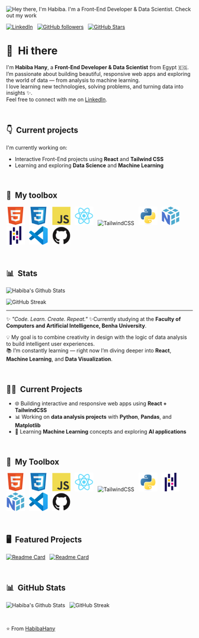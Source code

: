 ![Hey there, I'm Habiba. I'm a Front-End Developer & Data Scientist. Check out my work](https://github.com/CyrisXD/CyrisXD/raw/master/header.gif)

[![LinkedIn](https://img.shields.io/badge/LinkedIn-Habiba%20Hany-0A66C2?style=for-the-badge&logo=linkedin)](https://www.linkedin.com/in/habiba-hany-752829330) &nbsp;
[![GitHub followers](https://img.shields.io/github/followers/HabibaHany?logo=GitHub&style=for-the-badge)](https://github.com/HabibaHany) &nbsp;
[![GitHub Stars](https://img.shields.io/github/stars/HabibaHany?logo=github&style=for-the-badge)](https://github.com/HabibaHany)

# 👋 &nbsp;Hi there

I'm **Habiba Hany**, a **Front-End Developer & Data Scientist** from Egypt 🇪🇬.  
I’m passionate about building beautiful, responsive web apps and exploring the world of data — from analysis to machine learning.  
I love learning new technologies, solving problems, and turning data into insights ✨.  
Feel free to connect with me on [LinkedIn](https://www.linkedin.com/in/habiba-hany-752829330).

&nbsp;

## 👇 &nbsp;Current projects

I'm currently working on:
- Interactive Front-End projects using **React** and **Tailwind CSS**  
- Learning and exploring **Data Science** and **Machine Learning**

&nbsp;

## 🧰 &nbsp;My toolbox

<img src="https://raw.githubusercontent.com/devicons/devicon/master/icons/html5/html5-original.svg" width="50" height="50" alt="HTML5"/> &nbsp;
<img src="https://raw.githubusercontent.com/devicons/devicon/master/icons/css3/css3-original.svg" width="50" height="50" alt="CSS3"/> &nbsp;
<img src="https://raw.githubusercontent.com/devicons/devicon/master/icons/javascript/javascript-original.svg" width="50" height="50" alt="JavaScript"/> &nbsp;
<img src="https://raw.githubusercontent.com/devicons/devicon/master/icons/react/react-original.svg" width="50" height="50" alt="React"/> &nbsp;
<img src="https://github.com/CyrisXD/CyrisXD/raw/master/assets/TailwindCSS.png" alt="TailwindCSS"/> &nbsp;
<img src="https://raw.githubusercontent.com/devicons/devicon/master/icons/python/python-original.svg" width="50" height="50" alt="Python"/> &nbsp;
<img src="https://raw.githubusercontent.com/devicons/devicon/master/icons/numpy/numpy-original.svg" width="50" height="50" alt="NumPy"/> &nbsp;
<img src="https://raw.githubusercontent.com/devicons/devicon/master/icons/pandas/pandas-original.svg" width="50" height="50" alt="Pandas"/> &nbsp;
<img src="https://raw.githubusercontent.com/devicons/devicon/master/icons/vscode/vscode-original.svg" width="50" height="50" alt="VSCode"/> &nbsp;
<img src="https://raw.githubusercontent.com/devicons/devicon/master/icons/github/github-original.svg" width="50" height="50" alt="GitHub"/>

&nbsp;

## 📊 &nbsp;Stats

![Habiba's Github Stats](https://github-readme-stats.vercel.app/api?username=HabibaHany&hide=contribs,prs&show_icons=true&bg_color=0d1116&title_color=ce09ec&text_color=a4aacb&icon_color=007ec6)

![GitHub Streak](https://github-readme-streak-stats.herokuapp.com/?user=HabibaHany&theme=dark&count_private=true&bg_color=0d1116&title_color=ce09ec&text_color=a4aacb&icon_color=007ec6)

---

✨ _"Code. Learn. Create. Repeat."_ ✨Currently studying at the **Faculty of Computers and Artificial Intelligence, Benha University**.  

💡 My goal is to combine creativity in design with the logic of data analysis to build intelligent user experiences.  
📚 I’m constantly learning — right now I’m diving deeper into **React**, **Machine Learning**, and **Data Visualization**.

&nbsp;

## 👩‍💻 &nbsp;Current Projects

- 🌐 Building interactive and responsive web apps using **React + TailwindCSS**
- 📊 Working on **data analysis projects** with **Python**, **Pandas**, and **Matplotlib**
- 🤖 Learning **Machine Learning** concepts and exploring **AI applications**

&nbsp;

## 🧰 &nbsp;My Toolbox

<img src="https://raw.githubusercontent.com/devicons/devicon/master/icons/html5/html5-original.svg" alt="HTML5" width="50" height="50"/> &nbsp;
<img src="https://raw.githubusercontent.com/devicons/devicon/master/icons/css3/css3-original.svg" alt="CSS3" width="50" height="50"/> &nbsp;
<img src="https://raw.githubusercontent.com/devicons/devicon/master/icons/javascript/javascript-original.svg" alt="JavaScript" width="50" height="50"/> &nbsp;
<img src="https://raw.githubusercontent.com/devicons/devicon/master/icons/react/react-original.svg" alt="ReactJS" width="50" height="50"/> &nbsp;
<img src="https://github.com/CyrisXD/CyrisXD/raw/master/assets/TailwindCSS.png" alt="TailwindCSS" width="50"/> &nbsp;
<img src="https://raw.githubusercontent.com/devicons/devicon/master/icons/python/python-original.svg" alt="Python" width="50" height="50"/> &nbsp;
<img src="https://raw.githubusercontent.com/devicons/devicon/master/icons/pandas/pandas-original.svg" alt="Pandas" width="50" height="50"/> &nbsp;
<img src="https://raw.githubusercontent.com/devicons/devicon/master/icons/numpy/numpy-original.svg" alt="NumPy" width="50" height="50"/> &nbsp;
<img src="https://raw.githubusercontent.com/devicons/devicon/master/icons/vscode/vscode-original.svg" alt="VSCode" width="50" height="50"/> &nbsp;
<img src="https://raw.githubusercontent.com/devicons/devicon/master/icons/github/github-original.svg" alt="GitHub" width="50" height="50"/> 

&nbsp;

## 🖥 &nbsp;Featured Projects

[![Readme Card](https://github-readme-stats.vercel.app/api/pin/?username=HabibaHany&repo=Portfolio&bg_color=0d1116&title_color=ff69b4&text_color=a4aacb&icon_color=ff69b4)](https://github.com/HabibaHany/Portfolio)
&nbsp;
[![Readme Card](https://github-readme-stats.vercel.app/api/pin/?username=HabibaHany&repo=Data-Analysis-Projects&bg_color=0d1116&title_color=ff69b4&text_color=a4aacb&icon_color=ff69b4)](https://github.com/HabibaHany/Data-Analysis-Projects)

&nbsp;

## 📊 &nbsp;GitHub Stats

![Habiba's Github Stats](https://github-readme-stats.vercel.app/api?username=HabibaHany&show_icons=true&bg_color=0d1116&title_color=ff69b4&text_color=a4aacb&icon_color=ff69b4)
&nbsp;
![GitHub Streak](https://github-readme-streak-stats.herokuapp.com/?user=HabibaHany&theme=dark&count_private=true&background=0d1116&ring=ff69b4&fire=ff69b4&currStreakLabel=ff69b4)

&nbsp;

⭐️ From [HabibaHany](https://github.com/HabibaHany)

